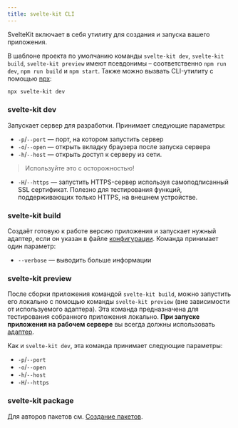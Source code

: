 ```yaml
---
title: svelte-kit CLI
---
```


SvelteKit включает в себя утилиту для создания и запуска вашего приложения.

В шаблоне проекта по умолчанию команды `svelte-kit dev`, `svelte-kit build`, `svelte-kit preview` имеют псевдонимы – соответственно `npm run dev`, `npm run build` и `npm start`. Также можно вызвать CLI-утилиту с помощью [npx](https://www.npmjs.com/package/npx):

```bash
npx svelte-kit dev
```

### svelte-kit dev

Запускает сервер для разработки. Принимает следующие параметры:

- `-p`/`--port` — порт, на котором запустить сервер
- `-o`/`--open` — открыть вкладку браузера после запуска сервера
- `-h`/`--host` — открыть доступ к серверу из сети.
> Используйте это с осторожностью!
- `-H`/`--https` — запустить HTTPS-сервер используя самоподписанный SSL сертификат. Полезно для тестирования функций, поддерживающих только HTTPS, на внешнем устройстве.

### svelte-kit build

Создаёт готовую к работе версию приложения и запускает нужный адаптер, если он указан в файле [конфигурации](#konfiguracziya). Команда принимает один параметр:

- `--verbose` — выводить больше информации

### svelte-kit preview

После сборки приложения командой `svelte-kit build`, можно запустить его локально с помощью команды `svelte-kit preview` (вне зависимости от используемого адаптера). Эта команда предназначена для тестирования собранного приложения локально. **При запуске приложения на рабочем сервере** вы всегда должны использовать [адаптер](#adaptery).

Как и `svelte-kit dev`, эта команда принимает следующие параметры:

- `-p`/`--port`
- `-o`/`--open`
- `-h`/`--host`
- `-H`/`--https`

### svelte-kit package

Для авторов пакетов см. [Создание пакетов](#sozdanie-paketov).